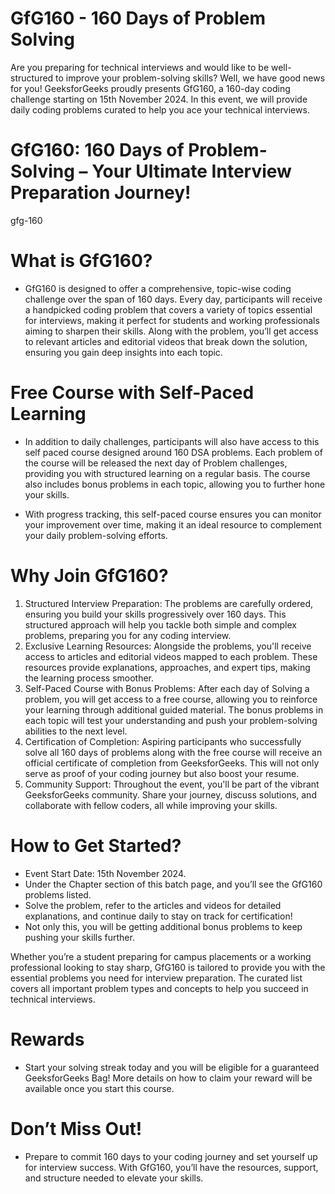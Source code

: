 # GfG160 - 160 Days of Problem Solving

Are you preparing for technical interviews and would like to be well-structured to improve your problem-solving skills? Well, we have good news for you! GeeksforGeeks proudly presents GfG160, a 160-day coding challenge starting on 15th November 2024. In this event, we will provide daily coding problems curated to help you ace your technical interviews.

# **GfG160: 160 Days of Problem-Solving – Your Ultimate Interview Preparation Journey!**
gfg-160

# **What is GfG160?**
- GfG160 is designed to offer a comprehensive, topic-wise coding challenge over the span of 160 days. Every day, participants will receive a handpicked coding problem that covers a variety of topics essential for interviews, making it perfect for students and working professionals aiming to sharpen their skills. Along with the problem, you’ll get access to relevant articles and editorial videos that break down the solution, ensuring you gain deep insights into each topic.

# Free Course with Self-Paced Learning
- In addition to daily challenges, participants will also have access to this self paced course designed around 160 DSA problems. Each problem of the course will be released the next day of Problem challenges, providing you with structured learning on a regular basis. The course also includes bonus problems in each topic, allowing you to further hone your skills.

- With progress tracking, this self-paced course ensures you can monitor your improvement over time, making it an ideal resource to complement your daily problem-solving efforts.

# **Why Join GfG160?**


1. Structured Interview Preparation: The problems are carefully ordered, ensuring you build your skills progressively over 160 days. This structured approach will help you tackle both simple and complex problems, preparing you for any coding interview.
2. Exclusive Learning Resources: Alongside the problems, you'll receive access to articles and editorial videos mapped to each problem. These resources provide explanations, approaches, and expert tips, making the learning process smoother.
3. Self-Paced Course with Bonus Problems: After each day of Solving a problem, you will get access to a free course, allowing you to reinforce your learning through additional guided material. The bonus problems in each topic will test your understanding and push your problem-solving abilities to the next level.
4. Certification of Completion: Aspiring participants who successfully solve all 160 days of problems along with the free course will receive an official certificate of completion from GeeksforGeeks. This will not only serve as proof of your coding journey but also boost your resume.
5. Community Support: Throughout the event, you'll be part of the vibrant GeeksforGeeks community. Share your journey, discuss solutions, and collaborate with fellow coders, all while improving your skills.

# **How to Get Started?**
- Event Start Date: 15th November 2024.
- Under the Chapter section of this batch page, and you’ll see the GfG160 problems listed.
- Solve the problem, refer to the articles and videos for detailed explanations, and continue daily to stay on track for certification!
- Not only this, you will be getting additional bonus problems to keep pushing your skills further.
  
Whether you’re a student preparing for campus placements or a working professional looking to stay sharp, GfG160 is tailored to provide you with the essential problems you need for interview preparation. The curated list covers all important problem types and concepts to help you succeed in technical interviews.

# **Rewards**
- Start your solving streak today and you will be eligible for a guaranteed GeeksforGeeks Bag! More details on how to claim your reward will be available once you start this course.

# **Don’t Miss Out!**
- Prepare to commit 160 days to your coding journey and set yourself up for interview success. With GfG160, you’ll have the resources, support, and structure needed to elevate your skills.
